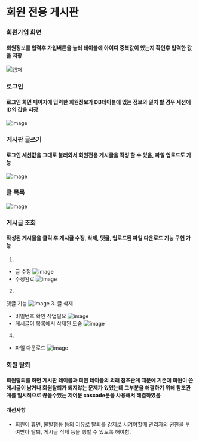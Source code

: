 회원 전용 게시판
================
### 회원가입 화면
#### 회원정보를 입력후 가입버튼을 눌러 테이블에 아이디 중복값이 있는지 확인후 입력한 값을 저장
![캡처](https://user-images.githubusercontent.com/62640249/86761586-07a83600-c081-11ea-8b68-75a3aeb43aee.PNG)
### 로그인
#### 로그인 화면 페이지에 입력한 회원정보가 DB테이블에 있는 정보와 일치 할 경우 세션에 ID의 값을 저장
![image](https://user-images.githubusercontent.com/62640249/86762745-d0865480-c081-11ea-9fde-57e3c68a9a45.png)
### 게시판 글쓰기
#### 로그인 세션값을 그대로 불러와서 회원전용 게시글을 작성 할 수 있음, 파일 업로드도 가능 
![image](https://user-images.githubusercontent.com/62640249/86764090-c2850380-c082-11ea-924f-90005e60506e.png)
### 글 목록
![image](https://user-images.githubusercontent.com/62640249/86764567-198ad880-c083-11ea-96d1-edd97659b0b2.png)
### 게시글 조회
#### 작성된 게시물을 클릭 후 게시글 수정, 삭제, 댓글, 업로드된 파일 다운로드 기능 구현 가능
1. 
* 글 수정
![image](https://user-images.githubusercontent.com/62640249/86765031-9322c680-c083-11ea-9d71-45f2391600f9.png)
* 수정완료
![image](https://user-images.githubusercontent.com/62640249/86765223-d715cb80-c083-11ea-9b57-c35296ba4b8c.png)
2. 
댓글 기능
![image](https://user-images.githubusercontent.com/62640249/86765452-25c36580-c084-11ea-9c1b-55465c7940a2.png)
3. 글 삭제
* 비밀번호 확인 작업필요
![image](https://user-images.githubusercontent.com/62640249/86765585-4db2c900-c084-11ea-9e08-754c468ddda0.png)
* 게시글이 목록에서 삭제된 모습
![image](https://user-images.githubusercontent.com/62640249/86765680-73d86900-c084-11ea-8992-18424b75eff0.png)
4. 
* 파일 다운로드
![image](https://user-images.githubusercontent.com/62640249/86765315-f876b780-c083-11ea-8bb5-e7342332d338.png)
### 회원 탈퇴
#### 회원탈퇴를 하면 게시판 테이블과 회원 테이블의 외래 참조관계 때문에 기존에 회원이 쓴 게시글이 남거나 회원탈퇴가 되지않는 문제가 있었는데 그부분을 해결하기 위해 참조관계를 일시적으로 끊을수있는 제어문 cascade문을 사용해서 해결하였음

#### 개선사항
* 회원이 휴먼, 불발행동 등의 이유로 탈퇴를 강제로 시켜야할때 관리자의 권한을 부여받아 탈퇴, 게시글 삭제 등을 행할 수 있도록 해야함.
